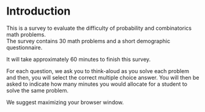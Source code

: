 # Introduction

This is a survey to evaluate the difficulty of probability and combinatorics math problems.  
The survey contains 30 math problems and a short demographic questionnaire.

It will take approximately 60 minutes to finish this survey. 

For each question, we ask you to think-aloud as you solve each problem and then, you will select the correct multiple choice answer.
You will then be asked to indicate how many minutes you would allocate for a student to solve the same problem.

We suggest maximizing your browser window.